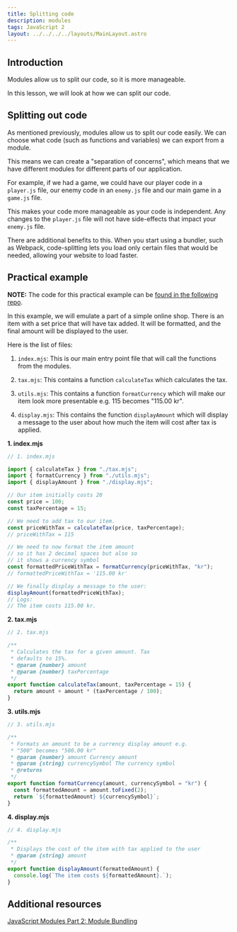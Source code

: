 ```yaml
---
title: Splitting code
description: modules
tags: JavaScript 2
layout: ../../../../layouts/MainLayout.astro
---
```


## Introduction

Modules allow us to split our code, so it is more manageable.

In this lesson, we will look at how we can split our code.

## Splitting out code

As mentioned previously, modules allow us to split our code easily. We can choose what code (such as functions and variables) we can export from a module.

This means we can create a "separation of concerns", which means that we have different modules for different parts of our application.

For example, if we had a game, we could have our player code in a `player.js` file, our enemy code in an `enemy.js` file and our main game in a `game.js` file.

This makes your code more manageable as your code is independent. Any changes to the `player.js` file will not have side-effects that impact your `enemy.js` file.

There are additional benefits to this. When you start using a bundler, such as Webpack, code-splitting lets you load only certain files that would be needed, allowing your website to load faster.

## Practical example

**NOTE:** The code for this practical example can be [found in the following repo](https://github.com/NoroffFEU/es6-modules-exercises).

In this example, we will emulate a part of a simple online shop. There is an item with a set price that will have tax added. It will be formatted, and the final amount will be displayed to the user.

Here is the list of files:

1. `index.mjs`: This is our main entry point file that will call the functions from the modules.

2. `tax.mjs`: This contains a function `calculateTax` which calculates the tax.

3. `utils.mjs`: This contains a function `formatCurrency` which will make our item look more presentable e.g. 115 becomes "115.00 kr".

4. `display.mjs`: This contains the function `displayAmount` which will display a message to the user about how much the item will cost after tax is applied.

**1. index.mjs**

```js
// 1. index.mjs

import { calculateTax } from "./tax.mjs";
import { formatCurrency } from "./utils.mjs";
import { displayAmount } from "./display.mjs";

// Our item initially costs 20
const price = 100;
const taxPercentage = 15;

// We need to add tax to our item.
const priceWithTax = calculateTax(price, taxPercentage);
// priceWithTax = 115

// We need to now format the item amount
// so it has 2 decimal spaces but also so
// it shows a currency symbol
const formattedPriceWithTax = formatCurrency(priceWithTax, "kr");
// formattedPriceWithTax = '115.00 kr'

// We finally display a message to the user:
displayAmount(formattedPriceWithTax);
// Logs:
// The item costs 115.00 kr.
```

**2. tax.mjs**

```js
// 2. tax.mjs

/**
 * Calculates the tax for a given amount. Tax
 * defaults to 15%.
 * @param {number} amount
 * @param {number} taxPercentage
 */
export function calculateTax(amount, taxPercentage = 15) {
  return amount + amount * (taxPercentage / 100);
}
```

**3. utils.mjs**

```js
// 3. utils.mjs

/**
 * Formats an amount to be a currency display amount e.g.
 * "500" becomes "500.00 kr"
 * @param {number} amount Currency amount
 * @param {string} currencySymbol The currency symbol
 * @returns
 */
export function formatCurrency(amount, currencySymbol = "kr") {
  const formattedAmount = amount.toFixed(2);
  return `${formattedAmount} ${currencySymbol}`;
}
```

**4. display.mjs**

```js
// 4. display.mjs

/**
 * Displays the cost of the item with tax applied to the user
 * @param {string} amount
 */
export function displayAmount(formattedAmount) {
  console.log(`The item costs ${formattedAmount}.`);
}
```

## Additional resources

[JavaScript Modules Part 2: Module Bundling](https://www.freecodecamp.org/news/javascript-modules-part-2-module-bundling-5020383cf306/)
